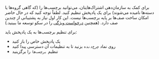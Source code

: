 برای کمک به سازمان‌دهی اشتراک‌هایتان، می‌توانید برچسب‌ها را (که گاهی گروه‌ها یا دسته‌ها نامیده می‌شوند) برای یک پادپخش تنظیم کنید. لطفاً توجه کنید که در حال حاضر امکان ساخت صف‌ها بر پایه برچسب‌ها نیست. این کار اول نیاز به پشتیبانی از چندین صف دارد. (همچنین [درخواست ویژگی](https://github.com/AntennaPod/AntennaPod/issues/2648) را در سکو توسعه ما ببینید.)

برای تنظیم برچسب‌ها به یک پادپخش باید:

- یک پادپخش خاص را باز کنید
- روی نماد `چرخ‌دنده` بزنید تا به تنظیمات آن دسترسی پیدا کنید
- تنظیم `برچسب‌ها` را برگزینید
